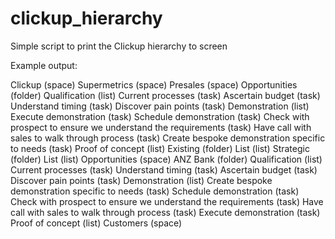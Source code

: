 # clickup_hierarchy
Simple script to print the Clickup hierarchy to screen

Example output:

Clickup (space)
Supermetrics (space)
Presales (space)
        Opportunities (folder)
            Qualification (list)
                Current processes (task)
                Ascertain budget (task)
                        Understand timing (task)
                        Discover pain points (task)
                Demonstration (list)
                        Execute demonstration (task)
                        Schedule demonstration (task)
                        Check with prospect to ensure we understand the requirements (task)
                        Have call with sales to walk through process (task)
                        Create bespoke demonstration specific to needs (task)
                Proof of concept (list)
        Existing (folder)
                List (list)
        Strategic (folder)
                List (list)
Opportunities (space)
        ANZ Bank (folder)
                Qualification (list)
                        Current processes (task)
                        Understand timing (task)
                        Ascertain budget (task)
                        Discover pain points (task)
                Demonstration (list)
                        Create bespoke demonstration specific to needs (task)
                        Schedule demonstration (task)
                        Check with prospect to ensure we understand the requirements (task)
                        Have call with sales to walk through process (task)
                        Execute demonstration (task)
                Proof of concept (list)
Customers (space)
